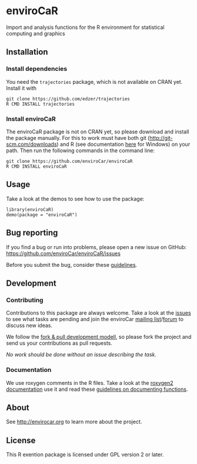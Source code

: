# enviroCaR

Import and analysis functions for the R environment for statistical computing and graphics

## Installation

### Install dependencies

You need the ``trajectories`` package, which is not available on CRAN yet. Install it with

```
git clone https://github.com/edzer/trajectories
R CMD INSTALL trajectories
```

### Install enviroCaR

The enviroCaR package is not on CRAN yet, so please download and install the package manually. For this to work must have both git (http://git-scm.com/downloads) and R (see documentation [here](http://cran.r-project.org/bin/windows/base/rw-FAQ.html#Rcmd-is-not-found-in-my-PATH_0021) for Windows) on your path. Then run the following commands in the command line:

```
git clone https://github.com/enviroCar/enviroCaR
R CMD INSTALL enviroCaR
```


## Usage

Take a look at the demos to see how to use the package:

```
library(enviroCaR)
demo(package = "enviroCaR")
```

## Bug reporting

If you find a bug or run into problems, please open a new issue on GitHub: https://github.com/enviroCar/enviroCaR/issues

Before you submit the bug, consider these [guidelines](http://52north.org/resources/mailing-list-and-forums/mailinglist-guidelines).

## Development

### Contributing

Contributions to this package are always welcome. Take a look at the [issues](https://github.com/enviroCar/enviroCaR/issues) to see what tasks are pending and join the enviroCar [mailing list](http://list.52north.org/mailman/listinfo/envirocar-discuss)/[forum](http://envirocar-discuss.forum.52north.org/) to discuss new ideas.

We follow the [fork & pull development modell](https://help.github.com/articles/using-pull-requests), so please fork the project and send us your contributions as pull requests.

*No work should be done without an issue describing the task.*

### Documentation

We use roxygen comments in the R files. Take a look at the [roxygen2 documentation](http://cran.r-project.org/web/packages/roxygen2/vignettes/roxygen2.html) use it and read these [guidelines on documenting functions](http://adv-r.had.co.nz/Documenting-functions.html).

## About

See http://envirocar.org to learn more about the project.

## License

This R exention package is licensed under GPL version 2 or later.
